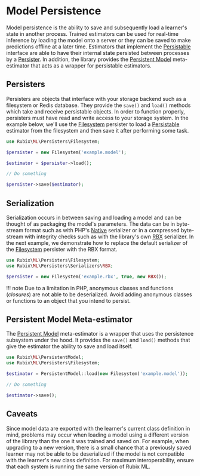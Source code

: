 # Model Persistence
Model persistence is the ability to save and subsequently load a learner's state in another process. Trained estimators can be used for real-time inference by loading the model onto a server or they can be saved to make predictions offline at a later time. Estimators that implement the [Persistable](persistable.md) interface are able to have their internal state persisted between processes by a [Persister](persisters/api.md). In addition, the library provides the [Persistent Model](persistent-model.md) meta-estimator that acts as a wrapper for persistable estimators.

## Persisters
Persisters are objects that interface with your storage backend such as a filesystem or Redis database. They provide the `save()` and `load()` methods which take and receive persistable objects. In order to function properly, persisters must have read and write access to your storage system. In the example below, we'll use the [Filesystem](persisters/filesystem.md) persister to load a [Persistable](persistable.md) estimator from the filesystem and then save it after performing some task.

```php
use Rubix\ML\Persisters\Filesystem;

$persister = new Filesystem('example.model');

$estimator = $persister->load();

// Do something

$persister->save($estimator);
```

## Serialization
Serialization occurs in between saving and loading a model and can be thought of as packaging the model's parameters. The data can be in byte-stream format such as with PHP's [Native](persisters/serializers/native.md) serializer or in a compressed byte-stream with integrity checks such as with the library's own [RBX](persisters/serializers/rbx.md) serializer. In the next example, we demonstrate how to replace the default serializer of the [Filesystem](persisters/filesystem.md) persister with the RBX format.

```php
use Rubix\ML\Persisters\Filesystem;
use Rubix\ML\Persisters\Serializers\RBX;

$persister = new Filesystem('example.rbx', true, new RBX());
```

!!! note
    Due to a limitation in PHP, anonymous classes and functions (*closures*) are not able to be deserialized. Avoid adding anonymous classes or functions to an object that you intend to persist.

## Persistent Model Meta-estimator
The [Persistent Model](persistent-model.md) meta-estimator is a wrapper that uses the persistence subsystem under the hood. It provides the `save()` and `load()` methods that give the estimator the ability to save and load itself.

```php
use Rubix\ML\PersistentModel;
use Rubix\ML\Persisters\Filesystem;

$estimator = PersistentModel::load(new Filesystem('example.model'));

// Do something

$estimator->save();
```

## Caveats
Since model data are exported with the learner's current class definition in mind, problems may occur when loading a model using a different version of the library than the one it was trained and saved on. For example, when upgrading to a new version, there is a small chance that a previously saved learner may not be able to be deserialized if the model is not compatible with the learner's new class definition. For maximum interoperability, ensure that each system is running the same version of Rubix ML.
